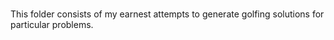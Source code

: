 # 
This folder consists of my earnest attempts to generate golfing solutions for particular problems.
